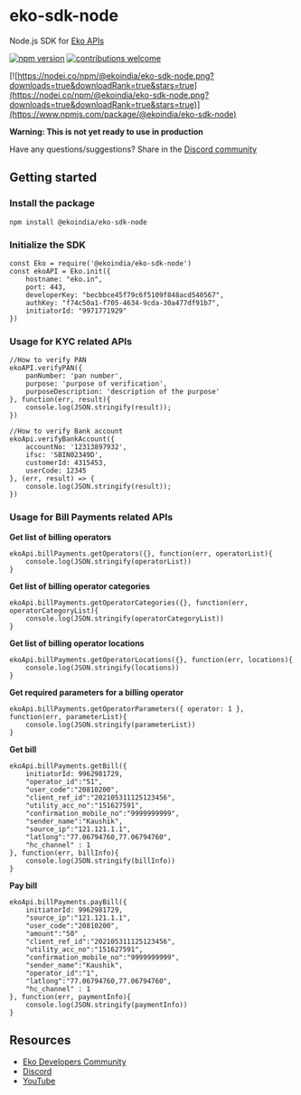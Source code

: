 # eko-sdk-node

Node.js SDK for [Eko APIs](https://developers.eko.in)


[![npm version](https://badge.fury.io/js/@ekoindia%2Feko-sdk-node.svg)](https://badge.fury.io/js/@ekoindia%2Feko-sdk-node) [![contributions welcome](https://img.shields.io/badge/contributions-welcome-brightgreen.svg?style=flat)](https://github.com/ekoindia/eko-sdk-node/issues)

[![https://nodei.co/npm/@ekoindia/eko-sdk-node.png?downloads=true&downloadRank=true&stars=true](https://nodei.co/npm/@ekoindia/eko-sdk-node.png?downloads=true&downloadRank=true&stars=true)](https://www.npmjs.com/package/@ekoindia/eko-sdk-node)


**Warning: This is not yet ready to use in production**

Have any questions/suggestions? Share in the [Discord community](http://dsc.gg/ekodevs)

## Getting started

### Install the package

```
npm install @ekoindia/eko-sdk-node
```

### Initialize the SDK

```
const Eko = require('@ekoindia/eko-sdk-node')
const ekoAPI = Eko.init({
    hostname: "eko.in",
    port: 443,
    developerKey: "becbbce45f79c6f5109f848acd540567",
    authKey: "f74c50a1-f705-4634-9cda-30a477df91b7",
    initiatorId: "9971771929"
})
```


### Usage for KYC related APIs

```
//How to verify PAN
ekoAPI.verifyPAN({
    panNumber: 'pan number',
    purpose: 'purpose of verification',
    purposeDescription: 'description of the purpose'
}, function(err, result){
    console.log(JSON.stringify(result));
})
```

```
//How to verify Bank account
ekoApi.verifyBankAccount({ 
    accountNo: '12313897932', 
    ifsc: 'SBIN02349D', 
    customerId: 4315453, 
    userCode: 12345 
}, (err, result) => { 
    console.log(JSON.stringify(result));
})
```

### Usage for Bill Payments related APIs

**Get list of billing operators**
```
ekoApi.billPayments.getOperators({}, function(err, operatorList){ 
    console.log(JSON.stringify(operatorList))
}
```

**Get list of billing operator categories**
```
ekoApi.billPayments.getOperatorCategories({}, function(err, operatorCategoryList){ 
    console.log(JSON.stringify(operatorCategoryList))
}
```

**Get list of billing operator locations**
```
ekoApi.billPayments.getOperatorLocations({}, function(err, locations){ 
    console.log(JSON.stringify(locations))
}
```

**Get required parameters for a billing operator**
```
ekoApi.billPayments.getOperatorParameters({ operator: 1 }, function(err, parameterList){ 
    console.log(JSON.stringify(parameterList))
}
```

**Get bill**
```
ekoApi.billPayments.getBill({
    initiatorId: 9962981729,
    "operator_id":"51",
    "user_code":"20810200",
    "client_ref_id":"202105311125123456",
    "utility_acc_no":"151627591",
    "confirmation_mobile_no":"9999999999",
    "sender_name":"Kaushik",
    "source_ip":"121.121.1.1",
    "latlong":"77.06794760,77.06794760",
    "hc_channel" : 1 
}, function(err, billInfo){ 
    console.log(JSON.stringify(billInfo))
}
```

**Pay bill**
```
ekoApi.billPayments.payBill({
    initiatorId: 9962981729,
    "source_ip":"121.121.1.1",
    "user_code":"20810200",
    "amount":"50" ,
    "client_ref_id":"202105311125123456",
    "utility_acc_no":"151627591",
    "confirmation_mobile_no":"9999999999",
    "sender_name":"Kaushik",
    "operator_id":"1",
    "latlong":"77.06794760,77.06794760",
    "hc_channel" : 1 
}, function(err, paymentInfo){ 
    console.log(JSON.stringify(paymentInfo))
}
```


## Resources

- [Eko Developers Community](https://github.com/ekoindia/eko-dev-community)
- [Discord](http://dsc.gg/ekodevs)
- [YouTube](https://www.youtube.com/@ekodevelopers)
